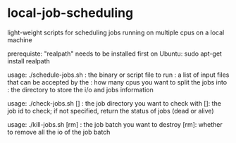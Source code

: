 # local-job-scheduling
light-weight scripts for scheduling jobs running on multiple cpus on a local machine

prerequiste: "realpath" needs to be installed first
             on Ubuntu: sudo apt-get install realpath

usage: ./schedule-jobs.sh <job-script> <files-list> <n-workers> <io-dir>
       <job-script>: the binary or script file to run
       <files-list>: a list of input files that can be accepted by the <job-script>
       <n-workers>: how many cpus you want to split the jobs into
       <io-dir>: the directory to store the i/o and jobs information
       
usage: ./check-jobs.sh <io-dir> [<worker-id>]
       <io-dir>: the job directory you want to check with
       [<worker-id>]: the job id to check; if not specified, return the status of jobs (dead or alive)
       
       
usage: ./kill-jobs.sh <io-dir> [rm]
       <io-dir>: the job batch you want to destroy
       [rm]: whether to remove all the io of the job batch
